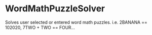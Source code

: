 # WordMathPuzzleSolver
Solves user selected or entered word math puzzles. i.e. 2BANANA == 102020, 7TWO + TWO == FOUR...

